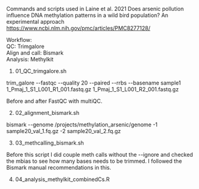 Commands and scripts used in Laine et al. 2021 Does arsenic pollution influence DNA methylation patterns in a wild bird population? An experimental approach 
https://www.ncbi.nlm.nih.gov/pmc/articles/PMC8277128/

Workflow:  
QC: Trimgalore  
Align and call: Bismark  
Analysis: Methylkit 

1. 01_QC_trimgalore.sh 

trim_galore --fastqc --quality 20 --paired --rrbs --basename sample1 1_Pmaj_1_S1_L001_R1_001.fastq.gz 1_Pmaj_1_S1_L001_R2_001.fastq.gz 

Before and after FastQC with multiQC. 

2. 02_alignment_bismark.sh 

bismark --genome /projects/methylation_arsenic/genome -1 sample20_val_1.fq.gz -2 sample20_val_2.fq.gz 

3. 03_methcalling_bismark.sh 

Before this script I did couple meth calls without the --ignore and checked the mbias to see how many bases needs to be trimmed. I followed the Bismark manual recommendations in this. 

4. 04_analysis_methylkit_combinedCs.R 

